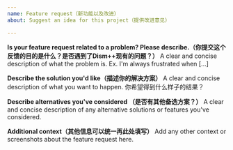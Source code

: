 ```yaml
---
name: Feature request（新功能以及改进）
about: Suggest an idea for this project（提供改进意见）

---
```


**Is your feature request related to a problem? Please describe.（你提交这个反馈的目的是什么？是否遇到了Dism++现有的问题？）**
A clear and concise description of what the problem is. Ex. I'm always frustrated when [...]

**Describe the solution you'd like（描述你的解决方案）**
A clear and concise description of what you want to happen. 你希望得到什么样子的结果？

**Describe alternatives you've considered （是否有其他备选方案？）**
A clear and concise description of any alternative solutions or features you've considered.

**Additional context（其他信息可以统一再此处填写）**
Add any other context or screenshots about the feature request here.
